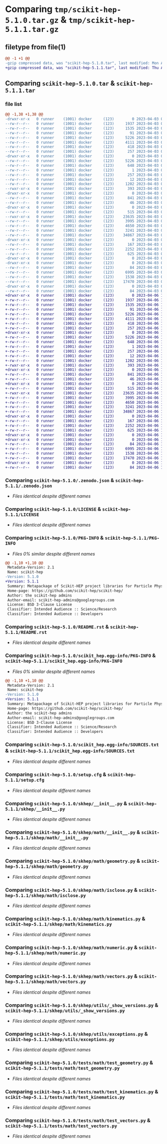 # Comparing `tmp/scikit-hep-5.1.0.tar.gz` & `tmp/scikit-hep-5.1.1.tar.gz`

## filetype from file(1)

```diff
@@ -1 +1 @@
-gzip compressed data, was "scikit-hep-5.1.0.tar", last modified: Mon Apr  3 08:46:02 2023, max compression
+gzip compressed data, was "scikit-hep-5.1.1.tar", last modified: Thu Apr  6 16:23:28 2023, max compression
```

## Comparing `scikit-hep-5.1.0.tar` & `scikit-hep-5.1.1.tar`

### file list

```diff
@@ -1,38 +1,38 @@
-drwxr-xr-x   0 runner    (1001) docker     (123)        0 2023-04-03 08:46:02.524890 scikit-hep-5.1.0/
--rw-r--r--   0 runner    (1001) docker     (123)     1937 2023-04-03 08:45:53.000000 scikit-hep-5.1.0/.zenodo.json
--rw-r--r--   0 runner    (1001) docker     (123)     1535 2023-04-03 08:45:53.000000 scikit-hep-5.1.0/LICENSE
--rw-r--r--   0 runner    (1001) docker     (123)       91 2023-04-03 08:45:53.000000 scikit-hep-5.1.0/MANIFEST.in
--rw-r--r--   0 runner    (1001) docker     (123)     5226 2023-04-03 08:46:02.524890 scikit-hep-5.1.0/PKG-INFO
--rw-r--r--   0 runner    (1001) docker     (123)     4111 2023-04-03 08:45:53.000000 scikit-hep-5.1.0/README.rst
--rw-r--r--   0 runner    (1001) docker     (123)      418 2023-04-03 08:45:53.000000 scikit-hep-5.1.0/pyproject.toml
--rw-r--r--   0 runner    (1001) docker     (123)      257 2023-04-03 08:45:53.000000 scikit-hep-5.1.0/requirements.txt
-drwxr-xr-x   0 runner    (1001) docker     (123)        0 2023-04-03 08:46:02.520890 scikit-hep-5.1.0/scikit_hep.egg-info/
--rw-r--r--   0 runner    (1001) docker     (123)     5226 2023-04-03 08:46:02.000000 scikit-hep-5.1.0/scikit_hep.egg-info/PKG-INFO
--rw-r--r--   0 runner    (1001) docker     (123)      648 2023-04-03 08:46:02.000000 scikit-hep-5.1.0/scikit_hep.egg-info/SOURCES.txt
--rw-r--r--   0 runner    (1001) docker     (123)        1 2023-04-03 08:46:02.000000 scikit-hep-5.1.0/scikit_hep.egg-info/dependency_links.txt
--rw-r--r--   0 runner    (1001) docker     (123)      257 2023-04-03 08:46:02.000000 scikit-hep-5.1.0/scikit_hep.egg-info/requires.txt
--rw-r--r--   0 runner    (1001) docker     (123)       12 2023-04-03 08:46:02.000000 scikit-hep-5.1.0/scikit_hep.egg-info/top_level.txt
--rw-r--r--   0 runner    (1001) docker     (123)     1202 2023-04-03 08:46:02.524890 scikit-hep-5.1.0/setup.cfg
--rwxr-xr-x   0 runner    (1001) docker     (123)      393 2023-04-03 08:45:53.000000 scikit-hep-5.1.0/setup.py
-drwxr-xr-x   0 runner    (1001) docker     (123)        0 2023-04-03 08:46:02.520890 scikit-hep-5.1.0/skhep/
--rw-r--r--   0 runner    (1001) docker     (123)      841 2023-04-03 08:45:53.000000 scikit-hep-5.1.0/skhep/__init__.py
--rw-r--r--   0 runner    (1001) docker     (123)       46 2023-04-03 08:45:53.000000 scikit-hep-5.1.0/skhep/_version.py
-drwxr-xr-x   0 runner    (1001) docker     (123)        0 2023-04-03 08:46:02.520890 scikit-hep-5.1.0/skhep/math/
--rw-r--r--   0 runner    (1001) docker     (123)      515 2023-04-03 08:45:53.000000 scikit-hep-5.1.0/skhep/math/__init__.py
--rwxr-xr-x   0 runner    (1001) docker     (123)    23635 2023-04-03 08:45:53.000000 scikit-hep-5.1.0/skhep/math/geometry.py
--rw-r--r--   0 runner    (1001) docker     (123)     3995 2023-04-03 08:45:53.000000 scikit-hep-5.1.0/skhep/math/isclose.py
--rw-r--r--   0 runner    (1001) docker     (123)     4650 2023-04-03 08:45:53.000000 scikit-hep-5.1.0/skhep/math/kinematics.py
--rw-r--r--   0 runner    (1001) docker     (123)     3241 2023-04-03 08:45:53.000000 scikit-hep-5.1.0/skhep/math/numeric.py
--rw-r--r--   0 runner    (1001) docker     (123)    34867 2023-04-03 08:45:53.000000 scikit-hep-5.1.0/skhep/math/vectors.py
-drwxr-xr-x   0 runner    (1001) docker     (123)        0 2023-04-03 08:46:02.520890 scikit-hep-5.1.0/skhep/utils/
--rw-r--r--   0 runner    (1001) docker     (123)      167 2023-04-03 08:45:53.000000 scikit-hep-5.1.0/skhep/utils/__init__.py
--rw-r--r--   0 runner    (1001) docker     (123)     2252 2023-04-03 08:45:53.000000 scikit-hep-5.1.0/skhep/utils/_show_versions.py
--rw-r--r--   0 runner    (1001) docker     (123)      625 2023-04-03 08:45:53.000000 scikit-hep-5.1.0/skhep/utils/exceptions.py
-drwxr-xr-x   0 runner    (1001) docker     (123)        0 2023-04-03 08:46:02.520890 scikit-hep-5.1.0/tests/
-drwxr-xr-x   0 runner    (1001) docker     (123)        0 2023-04-03 08:46:02.524890 scikit-hep-5.1.0/tests/math/
--rw-r--r--   0 runner    (1001) docker     (123)       84 2023-04-03 08:45:53.000000 scikit-hep-5.1.0/tests/math/__init__.py
--rw-r--r--   0 runner    (1001) docker     (123)     6995 2023-04-03 08:45:53.000000 scikit-hep-5.1.0/tests/math/test_geometry.py
--rw-r--r--   0 runner    (1001) docker     (123)     1538 2023-04-03 08:45:53.000000 scikit-hep-5.1.0/tests/math/test_kinematics.py
--rw-r--r--   0 runner    (1001) docker     (123)    17470 2023-04-03 08:45:53.000000 scikit-hep-5.1.0/tests/math/test_vectors.py
-drwxr-xr-x   0 runner    (1001) docker     (123)        0 2023-04-03 08:46:02.524890 scikit-hep-5.1.0/tests/utils/
--rw-r--r--   0 runner    (1001) docker     (123)       84 2023-04-03 08:45:53.000000 scikit-hep-5.1.0/tests/utils/__init__.py
+drwxr-xr-x   0 runner    (1001) docker     (123)        0 2023-04-06 16:23:28.841278 scikit-hep-5.1.1/
+-rw-r--r--   0 runner    (1001) docker     (123)     1937 2023-04-06 16:23:16.000000 scikit-hep-5.1.1/.zenodo.json
+-rw-r--r--   0 runner    (1001) docker     (123)     1535 2023-04-06 16:23:16.000000 scikit-hep-5.1.1/LICENSE
+-rw-r--r--   0 runner    (1001) docker     (123)       91 2023-04-06 16:23:16.000000 scikit-hep-5.1.1/MANIFEST.in
+-rw-r--r--   0 runner    (1001) docker     (123)     5226 2023-04-06 16:23:28.841278 scikit-hep-5.1.1/PKG-INFO
+-rw-r--r--   0 runner    (1001) docker     (123)     4111 2023-04-06 16:23:16.000000 scikit-hep-5.1.1/README.rst
+-rw-r--r--   0 runner    (1001) docker     (123)      418 2023-04-06 16:23:16.000000 scikit-hep-5.1.1/pyproject.toml
+-rw-r--r--   0 runner    (1001) docker     (123)      257 2023-04-06 16:23:16.000000 scikit-hep-5.1.1/requirements.txt
+drwxr-xr-x   0 runner    (1001) docker     (123)        0 2023-04-06 16:23:28.837278 scikit-hep-5.1.1/scikit_hep.egg-info/
+-rw-r--r--   0 runner    (1001) docker     (123)     5226 2023-04-06 16:23:28.000000 scikit-hep-5.1.1/scikit_hep.egg-info/PKG-INFO
+-rw-r--r--   0 runner    (1001) docker     (123)      648 2023-04-06 16:23:28.000000 scikit-hep-5.1.1/scikit_hep.egg-info/SOURCES.txt
+-rw-r--r--   0 runner    (1001) docker     (123)        1 2023-04-06 16:23:28.000000 scikit-hep-5.1.1/scikit_hep.egg-info/dependency_links.txt
+-rw-r--r--   0 runner    (1001) docker     (123)      257 2023-04-06 16:23:28.000000 scikit-hep-5.1.1/scikit_hep.egg-info/requires.txt
+-rw-r--r--   0 runner    (1001) docker     (123)       12 2023-04-06 16:23:28.000000 scikit-hep-5.1.1/scikit_hep.egg-info/top_level.txt
+-rw-r--r--   0 runner    (1001) docker     (123)     1202 2023-04-06 16:23:28.841278 scikit-hep-5.1.1/setup.cfg
+-rwxr-xr-x   0 runner    (1001) docker     (123)      393 2023-04-06 16:23:16.000000 scikit-hep-5.1.1/setup.py
+drwxr-xr-x   0 runner    (1001) docker     (123)        0 2023-04-06 16:23:28.841278 scikit-hep-5.1.1/skhep/
+-rw-r--r--   0 runner    (1001) docker     (123)      841 2023-04-06 16:23:16.000000 scikit-hep-5.1.1/skhep/__init__.py
+-rw-r--r--   0 runner    (1001) docker     (123)       46 2023-04-06 16:23:16.000000 scikit-hep-5.1.1/skhep/_version.py
+drwxr-xr-x   0 runner    (1001) docker     (123)        0 2023-04-06 16:23:28.841278 scikit-hep-5.1.1/skhep/math/
+-rw-r--r--   0 runner    (1001) docker     (123)      515 2023-04-06 16:23:16.000000 scikit-hep-5.1.1/skhep/math/__init__.py
+-rwxr-xr-x   0 runner    (1001) docker     (123)    23635 2023-04-06 16:23:16.000000 scikit-hep-5.1.1/skhep/math/geometry.py
+-rw-r--r--   0 runner    (1001) docker     (123)     3995 2023-04-06 16:23:16.000000 scikit-hep-5.1.1/skhep/math/isclose.py
+-rw-r--r--   0 runner    (1001) docker     (123)     4650 2023-04-06 16:23:16.000000 scikit-hep-5.1.1/skhep/math/kinematics.py
+-rw-r--r--   0 runner    (1001) docker     (123)     3241 2023-04-06 16:23:16.000000 scikit-hep-5.1.1/skhep/math/numeric.py
+-rw-r--r--   0 runner    (1001) docker     (123)    34867 2023-04-06 16:23:16.000000 scikit-hep-5.1.1/skhep/math/vectors.py
+drwxr-xr-x   0 runner    (1001) docker     (123)        0 2023-04-06 16:23:28.841278 scikit-hep-5.1.1/skhep/utils/
+-rw-r--r--   0 runner    (1001) docker     (123)      167 2023-04-06 16:23:16.000000 scikit-hep-5.1.1/skhep/utils/__init__.py
+-rw-r--r--   0 runner    (1001) docker     (123)     2252 2023-04-06 16:23:16.000000 scikit-hep-5.1.1/skhep/utils/_show_versions.py
+-rw-r--r--   0 runner    (1001) docker     (123)      625 2023-04-06 16:23:16.000000 scikit-hep-5.1.1/skhep/utils/exceptions.py
+drwxr-xr-x   0 runner    (1001) docker     (123)        0 2023-04-06 16:23:28.837278 scikit-hep-5.1.1/tests/
+drwxr-xr-x   0 runner    (1001) docker     (123)        0 2023-04-06 16:23:28.841278 scikit-hep-5.1.1/tests/math/
+-rw-r--r--   0 runner    (1001) docker     (123)       84 2023-04-06 16:23:16.000000 scikit-hep-5.1.1/tests/math/__init__.py
+-rw-r--r--   0 runner    (1001) docker     (123)     6995 2023-04-06 16:23:16.000000 scikit-hep-5.1.1/tests/math/test_geometry.py
+-rw-r--r--   0 runner    (1001) docker     (123)     1538 2023-04-06 16:23:16.000000 scikit-hep-5.1.1/tests/math/test_kinematics.py
+-rw-r--r--   0 runner    (1001) docker     (123)    17470 2023-04-06 16:23:16.000000 scikit-hep-5.1.1/tests/math/test_vectors.py
+drwxr-xr-x   0 runner    (1001) docker     (123)        0 2023-04-06 16:23:28.841278 scikit-hep-5.1.1/tests/utils/
+-rw-r--r--   0 runner    (1001) docker     (123)       84 2023-04-06 16:23:16.000000 scikit-hep-5.1.1/tests/utils/__init__.py
```

### Comparing `scikit-hep-5.1.0/.zenodo.json` & `scikit-hep-5.1.1/.zenodo.json`

 * *Files identical despite different names*

### Comparing `scikit-hep-5.1.0/LICENSE` & `scikit-hep-5.1.1/LICENSE`

 * *Files identical despite different names*

### Comparing `scikit-hep-5.1.0/PKG-INFO` & `scikit-hep-5.1.1/PKG-INFO`

 * *Files 0% similar despite different names*

```diff
@@ -1,10 +1,10 @@
 Metadata-Version: 2.1
 Name: scikit-hep
-Version: 5.1.0
+Version: 5.1.1
 Summary: Metapackage of Scikit-HEP project libraries for Particle Physics.
 Home-page: https://github.com/scikit-hep/scikit-hep/
 Author: the scikit-hep admins
 Author-email: scikit-hep-admins@googlegroups.com
 License: BSD 3-Clause License
 Classifier: Intended Audience :: Science/Research
 Classifier: Intended Audience :: Developers
```

### Comparing `scikit-hep-5.1.0/README.rst` & `scikit-hep-5.1.1/README.rst`

 * *Files identical despite different names*

### Comparing `scikit-hep-5.1.0/scikit_hep.egg-info/PKG-INFO` & `scikit-hep-5.1.1/scikit_hep.egg-info/PKG-INFO`

 * *Files 0% similar despite different names*

```diff
@@ -1,10 +1,10 @@
 Metadata-Version: 2.1
 Name: scikit-hep
-Version: 5.1.0
+Version: 5.1.1
 Summary: Metapackage of Scikit-HEP project libraries for Particle Physics.
 Home-page: https://github.com/scikit-hep/scikit-hep/
 Author: the scikit-hep admins
 Author-email: scikit-hep-admins@googlegroups.com
 License: BSD 3-Clause License
 Classifier: Intended Audience :: Science/Research
 Classifier: Intended Audience :: Developers
```

### Comparing `scikit-hep-5.1.0/scikit_hep.egg-info/SOURCES.txt` & `scikit-hep-5.1.1/scikit_hep.egg-info/SOURCES.txt`

 * *Files identical despite different names*

### Comparing `scikit-hep-5.1.0/setup.cfg` & `scikit-hep-5.1.1/setup.cfg`

 * *Files identical despite different names*

### Comparing `scikit-hep-5.1.0/skhep/__init__.py` & `scikit-hep-5.1.1/skhep/__init__.py`

 * *Files identical despite different names*

### Comparing `scikit-hep-5.1.0/skhep/math/__init__.py` & `scikit-hep-5.1.1/skhep/math/__init__.py`

 * *Files identical despite different names*

### Comparing `scikit-hep-5.1.0/skhep/math/geometry.py` & `scikit-hep-5.1.1/skhep/math/geometry.py`

 * *Files identical despite different names*

### Comparing `scikit-hep-5.1.0/skhep/math/isclose.py` & `scikit-hep-5.1.1/skhep/math/isclose.py`

 * *Files identical despite different names*

### Comparing `scikit-hep-5.1.0/skhep/math/kinematics.py` & `scikit-hep-5.1.1/skhep/math/kinematics.py`

 * *Files identical despite different names*

### Comparing `scikit-hep-5.1.0/skhep/math/numeric.py` & `scikit-hep-5.1.1/skhep/math/numeric.py`

 * *Files identical despite different names*

### Comparing `scikit-hep-5.1.0/skhep/math/vectors.py` & `scikit-hep-5.1.1/skhep/math/vectors.py`

 * *Files identical despite different names*

### Comparing `scikit-hep-5.1.0/skhep/utils/_show_versions.py` & `scikit-hep-5.1.1/skhep/utils/_show_versions.py`

 * *Files identical despite different names*

### Comparing `scikit-hep-5.1.0/skhep/utils/exceptions.py` & `scikit-hep-5.1.1/skhep/utils/exceptions.py`

 * *Files identical despite different names*

### Comparing `scikit-hep-5.1.0/tests/math/test_geometry.py` & `scikit-hep-5.1.1/tests/math/test_geometry.py`

 * *Files identical despite different names*

### Comparing `scikit-hep-5.1.0/tests/math/test_kinematics.py` & `scikit-hep-5.1.1/tests/math/test_kinematics.py`

 * *Files identical despite different names*

### Comparing `scikit-hep-5.1.0/tests/math/test_vectors.py` & `scikit-hep-5.1.1/tests/math/test_vectors.py`

 * *Files identical despite different names*

